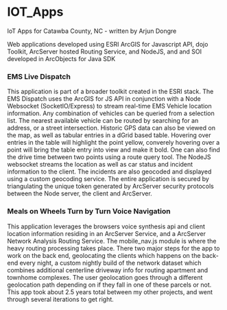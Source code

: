 # IOT_Apps
IoT Apps for Catawba County, NC - written by Arjun Dongre

Web applications developed using ESRI ArcGIS for Javascript API, dojo Toolkit, ArcServer hosted Routing Service, and NodeJS, and and SOI developed in ArcObjects for Java SDK

### EMS Live Dispatch

This application is part of a broader toolkit created in the ESRI stack. The EMS Dispatch uses the ArcGIS for JS API in conjunction with a Node Websocket (SocketIO/Express) to stream real-time EMS Vehicle location information. Any combination of vehicles can be queried from a selection list. The nearest available vehicle can be routed by searching for an address, or a street intersection. Historic GPS data can also be viewed on the map, as well as tabular entries in a dGrid based table. Hovering over entries in the table will highlight the point yellow, converely hovering over a point will bring the table entry into view and make it bold. One can also find the drive time between two points using a route query tool. The NodeJS websocket streams the location as well as car status and incident information to the client. The incidents are also geocoded and displayed using a custom geocoding service. The entire application is secured by triangulating the unique token generated by ArcServer security protocols between the Node server, the client and ArcServer.

### Meals on Wheels Turn by Turn Voice Navigation

This application leverages the browsers voice synthesis api and client location information residing in an ArcServer Service, and a ArcServer Network Analysis Routing Service. The mobile_nav.js module is where the heavy routing processing takes place. There two major steps for the app to work on the back end, geolocating the clients which happens on the back-end every night, a custom nightly build of the network dataset which combines additional centerline driveway info for routing apartment and townhome complexes. The user geolocation goes through a different geolocation path depending on if they fall in one of these parcels or not. This app took about 2.5 years total between my other projects, and went through several iterations to get right.


